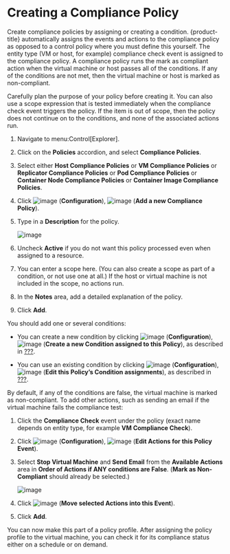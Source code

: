 # Creating a Compliance Policy

Create compliance policies by assigning or creating a condition.
{product-title} automatically assigns the events and actions to the
compliance policy as opposed to a control policy where you must define
this yourself. The entity type (VM or host, for example) compliance
check event is assigned to the compliance policy. A compliance policy
runs the mark as compliant action when the virtual machine or host
passes all of the conditions. If any of the conditions are not met, then
the virtual machine or host is marked as non-compliant.

Carefully plan the purpose of your policy before creating it. You can
also use a scope expression that is tested immediately when the
compliance check event triggers the policy. If the item is out of scope,
then the policy does not continue on to the conditions, and none of the
associated actions run.

1.  Navigate to menu:Control\[Explorer\].

2.  Click on the **Policies** accordion, and select **Compliance
    Policies**.

3.  Select either **Host Compliance Policies** or **VM Compliance
    Policies** or **Replicator Compliance Policies** or **Pod Compliance
    Policies** or **Container Node Compliance Policies** or **Container
    Image Compliance Policies**.

4.  Click ![image](../images/1847.png) (**Configuration**),
    ![image](../images/1862.png) (**Add a new Compliance Policy**).

5.  Type in a **Description** for the policy.
    
    ![image](../images/1935.png)

6.  Uncheck **Active** if you do not want this policy processed even
    when assigned to a resource.

7.  You can enter a scope here. (You can also create a scope as part of
    a condition, or not use one at all.) If the host or virtual machine
    is not included in the scope, no actions run.

8.  In the **Notes** area, add a detailed explanation of the policy.

9.  Click **Add**.

You should add one or several conditions:

  - You can create a new condition by clicking
    ![image](../images/1847.png) (**Configuration**),
    ![image](../images/1862.png) (**Create a new Condition assigned to
    this Policy**), as described in
    [???](#Creating_a_new_Policy_Condition).

  - You can use an existing condition by clicking
    ![image](../images/1847.png) (**Configuration**),
    ![image](../images/1851.png) (**Edit this Policy’s Condition
    assignments**), as described in
    [???](#policy-edit-condition-assignment).

By default, if any of the conditions are false, the virtual machine is
marked as non-compliant. To add other actions, such as sending an email
if the virtual machine fails the compliance test:

1.  Click the **Compliance Check** event under the policy (exact name
    depends on entity type, for example **VM Compliance Check**).

2.  Click ![image](../images/1847.png) (**Configuration**),
    ![image](../images/1851.png) (**Edit Actions for this Policy
    Event**).

3.  Select **Stop Virtual Machine** and **Send Email** from the
    **Available Actions** area in **Order of Actions if ANY conditions
    are False**. (**Mark as Non-Compliant** should already be selected.)
    
    ![image](../images/1933.png)

4.  Click ![image](../images/1876.png) (**Move selected Actions into
    this Event**).

5.  Click **Add**.

You can now make this part of a policy profile. After assigning the
policy profile to the virtual machine, you can check it for its
compliance status either on a schedule or on demand.
